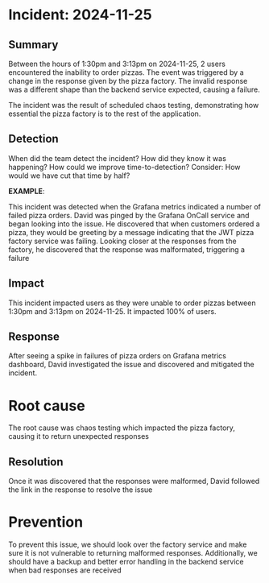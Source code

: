 # Incident: 2024-11-25

## Summary

Between the hours of 1:30pm and 3:13pm on 2024-11-25, 2 users encountered the inability to order pizzas. The event was triggered by a change in the response given by the pizza factory. The invalid response was a different shape than the backend service expected, causing a failure.

The incident was the result of scheduled chaos testing, demonstrating how essential the pizza factory is to the rest of the application.

## Detection

When did the team detect the incident? How did they know it was happening? How could we improve time-to-detection? Consider: How would we have cut that time by half?

**EXAMPLE**:

This incident was detected when the Grafana metrics indicated a number of failed pizza orders. David was pinged by the Grafana OnCall service and began looking into the issue. He discovered that when customers ordered a pizza, they would be greeting by a message indicating that the JWT pizza factory service was failing. Looking closer at the responses from the factory, he discovered that the response was malformated, triggering a failure

## Impact

This incident impacted users as they were unable to order pizzas between 1:30pm and 3:13pm on 2024-11-25. It impacted 100% of users.

## Response

After seeing a spike in failures of pizza orders on Grafana metrics dashboard, David investigated the issue and discovered and mitigated the incident.

# Root cause

The root cause was chaos testing which impacted the pizza factory, causing it to return unexpected responses

## Resolution

Once it was discovered that the responses were malformed, David followed the link in the response to resolve the issue

# Prevention

To prevent this issue, we should look over the factory service and make sure it is not vulnerable to returning malformed responses. Additionally, we should have a backup and better error handling in the backend service when bad responses are received
